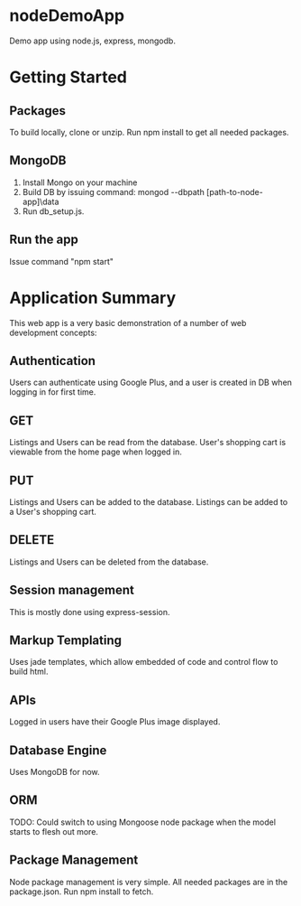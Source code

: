# nodeDemoApp
Demo app using node.js, express, mongodb. 

# Getting Started

## Packages
To build locally, clone or unzip.  Run npm install to get all needed packages.

## MongoDB
1. Install Mongo on your machine  
2. Build DB by issuing command: mongod --dbpath [path-to-node-app]\data
3. Run db_setup.js.

## Run the app
Issue command "npm start"

# Application Summary
This web app is a very basic demonstration of a number of web development concepts:

## Authentication
Users can authenticate using Google Plus, and a user is created in DB when logging in for first time.

## GET
Listings and Users can be read from the database.
User's shopping cart is viewable from the home page when logged in.

## PUT
Listings and Users can be added to the database.
Listings can be added to a User's shopping cart.

## DELETE
Listings and Users can be deleted from the database.

## Session management
This is mostly done using express-session.

## Markup Templating
Uses jade templates, which allow embedded of code and control flow to build html.

## APIs
Logged in users have their Google Plus image displayed.

## Database Engine
Uses MongoDB for now. 

## ORM
TODO:  Could switch to using Mongoose node package when the model starts to flesh out more.

## Package Management
Node package management is very simple.  All needed packages are in the package.json.  Run npm install to fetch.
